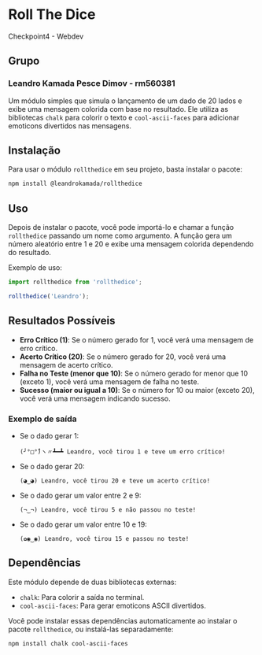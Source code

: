 # Roll The Dice

Checkpoint4 - Webdev

## Grupo

### Leandro Kamada Pesce Dimov - rm560381

Um módulo simples que simula o lançamento de um dado de 20 lados e exibe uma mensagem colorida com base no resultado. Ele utiliza as bibliotecas `chalk` para colorir o texto e `cool-ascii-faces` para adicionar emoticons divertidos nas mensagens.

## Instalação

Para usar o módulo `rollthedice` em seu projeto, basta instalar o pacote:

```bash
npm install @leandrokamada/rollthedice
```

## Uso

Depois de instalar o pacote, você pode importá-lo e chamar a função `rollthedice` passando um nome como argumento. A função gera um número aleatório entre 1 e 20 e exibe uma mensagem colorida dependendo do resultado.

Exemplo de uso:

```javascript
import rollthedice from 'rollthedice';

rollthedice('Leandro');
```

## Resultados Possíveis

- **Erro Crítico (1)**: Se o número gerado for 1, você verá uma mensagem de erro crítico.
- **Acerto Crítico (20)**: Se o número gerado for 20, você verá uma mensagem de acerto crítico.
- **Falha no Teste (menor que 10)**: Se o número gerado for menor que 10 (exceto 1), você verá uma mensagem de falha no teste.
- **Sucesso (maior ou igual a 10)**: Se o número for 10 ou maior (exceto 20), você verá uma mensagem indicando sucesso.

### Exemplo de saída

- Se o dado gerar 1:
  ```
  (╯°□°)ٌヽ〃┻━┻ Leandro, você tirou 1 e teve um erro crítico!
  ```

- Se o dado gerar 20:
  ```
  (◕‿◕) Leandro, você tirou 20 e teve um acerto crítico!
  ```

- Se o dado gerar um valor entre 2 e 9:
  ```
  (¬‿¬) Leandro, você tirou 5 e não passou no teste!
  ```

- Se o dado gerar um valor entre 10 e 19:
  ```
  (✿◉‿◉) Leandro, você tirou 15 e passou no teste!
  ```

## Dependências

Este módulo depende de duas bibliotecas externas:

- `chalk`: Para colorir a saída no terminal.
- `cool-ascii-faces`: Para gerar emoticons ASCII divertidos.

Você pode instalar essas dependências automaticamente ao instalar o pacote `rollthedice`, ou instalá-las separadamente:

```bash
npm install chalk cool-ascii-faces
```

